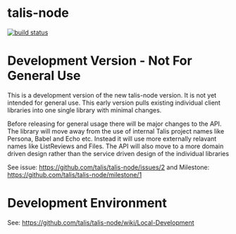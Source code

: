 # talis-node
[![build status](https://travis-ci.org/talis/talis-node.svg?branch=master)](https://travis-ci.org/talis/talis-node)

# Development Version - Not For General Use

This is a development version of the new talis-node version. It is not yet intended for general use. This early version pulls existing individual client libraries into one single library with minimal changes.

Before releasing for general usage there will be major changes to the API. The library will move away from the use of internal Talis project names like Persona, Babel and Echo etc. Instead it will use more externally relavant names like ListReviews and Files. The API will also move to a more domain driven design rather than the service driven design of the individual libraries

See issue: https://github.com/talis/talis-node/issues/2 and Milestone: https://github.com/talis/talis-node/milestone/1

# Development Environment

See: https://github.com/talis/talis-node/wiki/Local-Development
